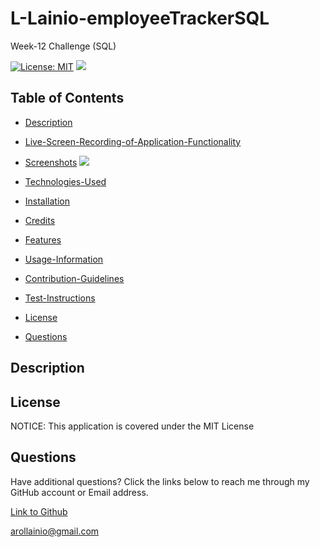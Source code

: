 # L-Lainio-employeeTrackerSQL
Week-12 Challenge (SQL)

[![License: MIT](https://img.shields.io/badge/License-MIT-yellow.svg)](https://opensource.org/licenses/MIT) ![](https://img.shields.io/badge/Lora-Lainio-4baaaa.svg)

## Table of Contents

 * [Description](#description)

 * [Live-Screen-Recording-of-Application-Functionality](#live-screen-recording-of-application-functionality)

 * [Screenshots](#screenshots)
 ![](https://share.zight.com/BluvQZ4w)

 * [Technologies-Used](#technologies-used)

 * [Installation](#installation)

 * [Credits](#credits)

 * [Features](#features)

 * [Usage-Information](#usage-information)

 * [Contribution-Guidelines](#contribution-guidelines)

 * [Test-Instructions](#test-instructions)

 * [License](#license)

 * [Questions](#questions)

## Description

## License

NOTICE: This application is covered under the MIT License

## Questions

Have additional questions? Click the links below to reach me through my GitHub account or Email address.

[Link to Github](https://github.com/L-Lainio)

<a href="mailto:arollainio@gmail.com">arollainio@gmail.com</a>

